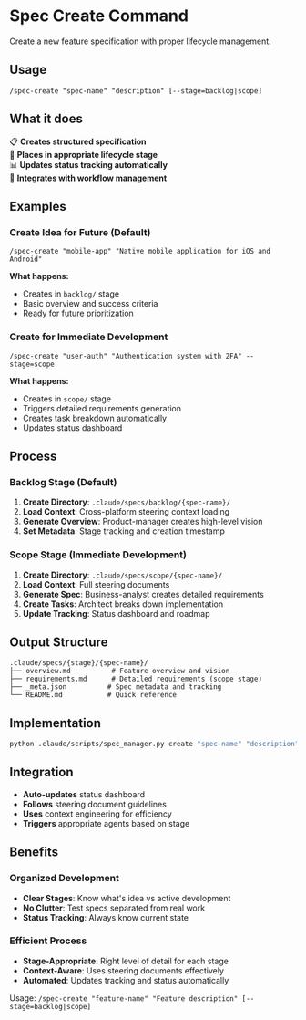 # Spec Create Command

Create a new feature specification with proper lifecycle management.

## Usage
```
/spec-create "spec-name" "description" [--stage=backlog|scope]
```

## What it does

📋 **Creates structured specification**  
🎯 **Places in appropriate lifecycle stage**  
📊 **Updates status tracking automatically**  
🔄 **Integrates with workflow management**

## Examples

### Create Idea for Future (Default)
```
/spec-create "mobile-app" "Native mobile application for iOS and Android"
```

**What happens:**
- Creates in `backlog/` stage
- Basic overview and success criteria
- Ready for future prioritization

### Create for Immediate Development
```
/spec-create "user-auth" "Authentication system with 2FA" --stage=scope
```

**What happens:**
- Creates in `scope/` stage
- Triggers detailed requirements generation
- Creates task breakdown automatically
- Updates status dashboard

## Process

### Backlog Stage (Default)
1. **Create Directory**: `.claude/specs/backlog/{spec-name}/`
2. **Load Context**: Cross-platform steering context loading
3. **Generate Overview**: Product-manager creates high-level vision
4. **Set Metadata**: Stage tracking and creation timestamp

### Scope Stage (Immediate Development)  
1. **Create Directory**: `.claude/specs/scope/{spec-name}/`
2. **Load Context**: Full steering documents
3. **Generate Spec**: Business-analyst creates detailed requirements
4. **Create Tasks**: Architect breaks down implementation
5. **Update Tracking**: Status dashboard and roadmap

## Output Structure

```
.claude/specs/{stage}/{spec-name}/
├── overview.md          # Feature overview and vision
├── requirements.md      # Detailed requirements (scope stage)
├── _meta.json          # Spec metadata and tracking
└── README.md           # Quick reference
```

## Implementation

```bash
python .claude/scripts/spec_manager.py create "spec-name" "description" [--stage=backlog|scope]
```

## Integration

- **Auto-updates** status dashboard
- **Follows** steering document guidelines
- **Uses** context engineering for efficiency
- **Triggers** appropriate agents based on stage

## Benefits

### Organized Development  
- **Clear Stages**: Know what's idea vs active development
- **No Clutter**: Test specs separated from real work
- **Status Tracking**: Always know current state

### Efficient Process
- **Stage-Appropriate**: Right level of detail for each stage
- **Context-Aware**: Uses steering documents effectively
- **Automated**: Updates tracking and status automatically

Usage: `/spec-create "feature-name" "Feature description" [--stage=backlog|scope]`